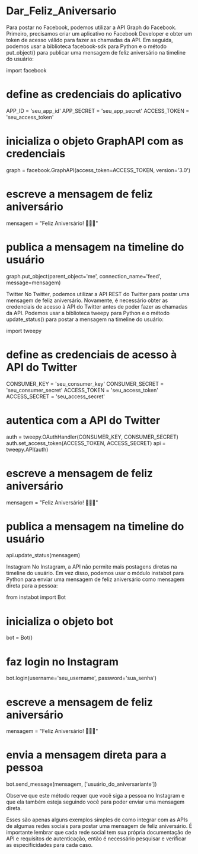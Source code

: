 # Dar_Feliz_Aniversario

Para postar no Facebook, podemos utilizar a API Graph do Facebook. Primeiro, precisamos criar um aplicativo no Facebook Developer e obter um token de acesso válido para fazer as chamadas da API. Em seguida, podemos usar a biblioteca facebook-sdk para Python e o método put_object() para publicar uma mensagem de feliz aniversário na timeline do usuário:


import facebook

# define as credenciais do aplicativo
APP_ID = 'seu_app_id'
APP_SECRET = 'seu_app_secret'
ACCESS_TOKEN = 'seu_access_token'

# inicializa o objeto GraphAPI com as credenciais
graph = facebook.GraphAPI(access_token=ACCESS_TOKEN, version='3.0')

# escreve a mensagem de feliz aniversário
mensagem = "Feliz Aniversário! 🎉🎂🎁"

# publica a mensagem na timeline do usuário
graph.put_object(parent_object='me', connection_name='feed', message=mensagem)

Twitter
No Twitter, podemos utilizar a API REST do Twitter para postar uma mensagem de feliz aniversário. Novamente, é necessário obter as credenciais de acesso à API do Twitter antes de poder fazer as chamadas da API. Podemos usar a biblioteca tweepy para Python e o método update_status() para postar a mensagem na timeline do usuário:

import tweepy

# define as credenciais de acesso à API do Twitter
CONSUMER_KEY = 'seu_consumer_key'
CONSUMER_SECRET = 'seu_consumer_secret'
ACCESS_TOKEN = 'seu_access_token'
ACCESS_SECRET = 'seu_access_secret'

# autentica com a API do Twitter
auth = tweepy.OAuthHandler(CONSUMER_KEY, CONSUMER_SECRET)
auth.set_access_token(ACCESS_TOKEN, ACCESS_SECRET)
api = tweepy.API(auth)

# escreve a mensagem de feliz aniversário
mensagem = "Feliz Aniversário! 🎉🎂🎁"

# publica a mensagem na timeline do usuário
api.update_status(mensagem)


Instagram
No Instagram, a API não permite mais postagens diretas na timeline do usuário. Em vez disso, podemos usar o módulo instabot para Python para enviar uma mensagem de feliz aniversário como mensagem direta para a pessoa:

from instabot import Bot

# inicializa o objeto bot
bot = Bot()

# faz login no Instagram
bot.login(username='seu_username', password='sua_senha')

# escreve a mensagem de feliz aniversário
mensagem = "Feliz Aniversário! 🎉🎂🎁"

# envia a mensagem direta para a pessoa
bot.send_message(mensagem, ['usuário_do_aniversariante'])


Observe que este método requer que você siga a pessoa no Instagram e que ela também esteja seguindo você para poder enviar uma mensagem direta.

Esses são apenas alguns exemplos simples de como integrar com as APIs de algumas redes sociais para postar uma mensagem de feliz aniversário. É importante lembrar que cada rede social tem sua própria documentação de API e requisitos de autenticação, então é necessário pesquisar e verificar as especificidades para cada caso.












